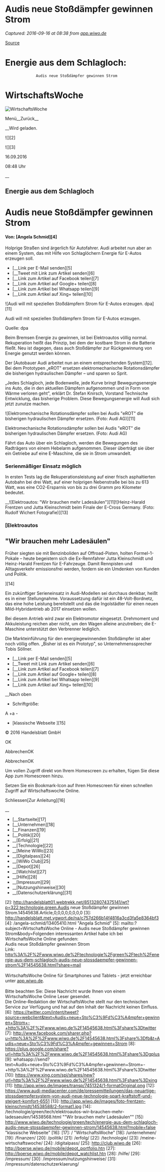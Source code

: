 # Audis neue Stoßdämpfer gewinnen Strom

_Captured: 2016-09-16 at 08:38 from [app.wiwo.de](http://app.wiwo.de/technologie/green/energie-aus-dem-schlagloch-audis-neue-stossdaempfer-gewinnen-strom/14545638.html?mwl=ok)_

[Source](http://app.wiwo.de/technologie/green/energie-aus-dem-schlagloch-audis-neue-stossdaempfer-gewinnen-strom/14545638.html?mwl=ok "Permalink to Energie aus dem Schlagloch:
                  Audis neue Stoßdämpfer gewinnen Strom")

# Energie aus dem Schlagloch:
                  Audis neue Stoßdämpfer gewinnen Strom

# WirtschaftsWoche

![WirtschaftsWoche][1]

Menü__Zurück__

__Wird geladen.

![][2]

![][3]

16.09.2016

08:48 Uhr

__

## Energie aus dem Schlagloch

# Audis neue Stoßdämpfer gewinnen Strom

#### Von: [Angela Schmid][4]  

  Holprige Straßen sind ärgerlich für Autofahrer. Audi arbeitet nun aber an einem System, das mit Hilfe von Schlaglöchern Energie für E-Autos erzeugen soll.

* [__Link per E-Mail senden][5]
* [__Tweet mit Link zum Artikel senden][6]
* [__Link zum Artikel auf Facebook teilen][7]
* [__Link zum Artikel auf Google+ teilen][8]
* [__Link zum Artikel bei Whatsapp teilen][9]
* [__Link zum Artikel auf Xing+ teilen][10]

![Audi will mit speziellen Stoßdämpfern Strom für E-Autos erzeugen. dpa][11]

Audi will mit speziellen Stoßdämpfern Strom für E-Autos erzeugen.

Quelle: dpa

Beim Bremsen Energie zu gewinnen, ist bei Elektroautos völlig normal. Rekuperation heißt das Prinzip, bei dem der kostbare Strom in die Batterie fließt. Neu ist dagegen, dass auch Stoßdämpfer zur Rückgewinnung von Energie genutzt werden können.

Der [Autobauer Audi arbeitet nun an einem entsprechenden System][12]. Bei dem Prototypen „eROT" ersetzen elektromechanische Rotationsdämpfer die bisherigen hydraulischen Dämpfer – und sparen so Sprit.

„Jedes Schlagloch, jede Bodenwelle, jede Kurve bringt Bewegungsenergie ins Auto, die in den aktuellen Dämpfern aufgenommen und in Form von Wärme verloren geht", erklärt Dr. Stefan Knirsch, Vorstand Technische Entwicklung, das bisherige Problem. Diese Bewegungsenergie will Audi sich jetzt zunutze machen.  

![Elektromechanische Rotationsdämpfer sollen bei Audis "eROT" die bisherigen hydraulischen Dämpfer ersetzen. \(Foto: Audi AG\)][11]

Elektromechanische Rotationsdämpfer sollen bei Audis "eROT" die bisherigen hydraulischen Dämpfer ersetzen. (Foto: Audi AG)

Fährt das Auto über ein Schlagloch, werden die Bewegungen des Radträgers von einem Hebelarm aufgenommen. Dieser überträgt sie über ein Getriebe auf eine E-Maschine, die sie in Strom umwandelt.

### Serienmäßiger Einsatz möglich

In ersten Tests lag die Rekuperationsleistung auf einer frisch asphaltierten Autobahn bei drei Watt, auf einer holprigen Nebenstraße bei bis zu 613 Watt, was eine CO2-Ersparnis von bis zu drei Gramm pro Kilometer bedeutet.

__![Elektroautos: "Wir brauchen mehr Ladesäulen"][11]![Heinz-Harald Frentzen und Jutta Kleinschmidt  beim Finale der E-Cross Germany. \(Foto: Rudolf Wichert Fotografie\)][13]

### [Elektroautos

## "Wir brauchen mehr Ladesäulen"

Früher siegten sie mit Benzinboliden auf Offroad-Pisten, holten Formel-1-Pokale – heute begeistern sich die Ex-Rennfahrer Jutta Kleinschmidt und Heinz-Harald Frentzen für E-Fahrzeuge. Damit Rennpisten und Alltagsverkehr emissionsfrei werden, fordern sie ein Umdenken von Kunden und Politik.

][14]

Ein zukünftiger Serieneinsatz in Audi-Modellen sei durchaus denkbar, heißt es in einer Stellungnahme. Voraussetzung dafür ist ein 48-Volt-Bordnetz, das eine hohe Leistung bereitstellt und das die Ingolstädter für einen neuen Mild-Hybridantrieb ab 2017 einsetzen wollen.

Bei diesem Antrieb wird zwar ein Elektromotor eingesetzt.  Drehmoment und Akkuleistung reichen aber nicht, um den Wagen alleine anzutreiben; die E-Maschine unterstützt den Verbrenner lediglich.

Die Markteinführung für den energiegewinnenden Stoßdämpfer ist aber noch völlig offen. „Bisher ist es ein Prototyp", so Unternehmenssprecher Tobis Söllner.

* [__Link per E-Mail senden][5]
* [__Tweet mit Link zum Artikel senden][6]
* [__Link zum Artikel auf Facebook teilen][7]
* [__Link zum Artikel auf Google+ teilen][8]
* [__Link zum Artikel bei Whatsapp teilen][9]
* [__Link zum Artikel auf Xing+ teilen][10]

__Nach oben

* Schriftgröße:

A +a -

* [klassische Webseite ][15]

© 2016 Handelsblatt GmbH

OK

AbbrechenOK

AbbrechenOK

Um vollen Zugriff direkt von Ihrem Homescreen zu erhalten, fügen Sie diese App zum Homescreen hinzu.

Setzen Sie ein Bookmark-Icon auf Ihren Homescreen für einen schnellen Zugriff auf Wirtschaftswoche Online.

Schliessen[Zur Anleitung][16]

__

* [__Startseite][17]
* [__Unternehmen][18]
* [__Finanzen][19]
* [__Politik][20]
* __[Erfolg][21]
* __[Technologie][22]
* __[Meine WiWo][23]
* __[Digitalpass][24]
* __[WiWo Club][25]
* __[Depot][26]
* __[Watchlist][27]
* __[Hilfe][28]
* __[Impressum][29]
* __[Nutzungshinweise][30]
* __[Datenschutzerklärung][31]

[1]: http://app.wiwo.de/images/logo-header-png/7451336/4-formatOriginal.png
[2]: http://handelsblatt01.webtrekk.net/851328074375141/wt?p=322,technologie.green.Audis neue Stoßdämpfer gewinnen Strom.14545638.Article,0,0,0,0,0,0,0,0
[3]: http://handelsblatt.met.vgwort.de/na/c757d266b14f4816a3cd3fa5e8364bf3
[4]: /angela-schmid/13405410.html "Angela Schmid"
[5]: mailto:?subject=WirtschaftsWoche Online - Audis neue Stoßdämpfer gewinnen Strom&body=Folgenden interessanten Artikel habe ich bei WirtschaftsWoche Online gefunden:<br>
Audis neue Stoßdämpfer gewinnen Strom<br>
Link: <a href="http%3A%2F%2Fwww.wiwo.de%2Ftechnologie%2Fgreen%2Ftech%2Fenergie-aus-dem-schlagloch-audis-neue-stossdaempfer-gewinnen-strom%2F14545638.html?share=mail">http%3A%2F%2Fwww.wiwo.de%2Ftechnologie%2Fgreen%2Ftech%2Fenergie-aus-dem-schlagloch-audis-neue-stossdaempfer-gewinnen-strom%2F14545638.html?share=mail</a><br>
<br>
WirtschaftsWoche Online für Smartphones und Tablets - jetzt erreichbar unter <a href="app.wiwo.de">app.wiwo.de</a>.<br>
<br>
Bitte beachten Sie: Diese Nachricht wurde Ihnen von einem WirtschaftsWoche Online Leser gesendet.<br>
Die Online-Redaktion der WirtschaftsWoche stellt nur den technischen Service zur Verfügung und hat auf den Inhalt der Nachricht keinen Einfluss.
[6]: https://twitter.com/intent/tweet?source=webclient&text=Audis+neue+Sto%C3%9Fd%C3%A4mpfer+gewinnen+Strom+-+http%3A%2F%2Fwww.wiwo.de%2F14545638.html%3Fshare%3Dtwitter
[7]: http://www.facebook.com/sharer.php?u=http%3A%2F%2Fwww.wiwo.de%2F14545638.html%3Fshare%3Dfb&t=Audis+neue+Sto%C3%9Fd%C3%A4mpfer+gewinnen+Strom
[8]: https://plus.google.com/share?url=http%3A%2F%2Fwww.wiwo.de%2F14545638.html%3Fshare%3Dgplus
[9]: whatsapp://send?text=Audis+neue+Sto%C3%9Fd%C3%A4mpfer+gewinnen+Strom+-+http%3A%2F%2Fwww.wiwo.de%2F14545638.html%3Fshare%3Dtwitter
[10]: https://www.xing.com/spi/shares/new?url=http%3A%2F%2Fwww.wiwo.de%2F14545638.html%3Fshare%3Dxing
[11]: http://app.wiwo.de/images/transp/7451324/1-formatOriginal.png
[12]: https://www.audi-mediacenter.com/de/pressemitteilungen/das-neuartige-stossdaempfersystem-von-audi-neue-technologie-spart-kraftstoff-und-steigert-komfort-6551
[13]: http://app.wiwo.de/images/foto-frentzen-kleinschmidt/14538588/2-format1.jpg
[14]: /technologie/green/tech/elektroautos-wir-brauchen-mehr-ladesaeulen/14538568.html ""Wir brauchen mehr Ladesäulen""
[15]: http://www.wiwo.de/technologie/green/tech/energie-aus-dem-schlagloch-audis-neue-stossdaempfer-gewinnen-strom/14545638.html?mobile=false "klassische Webseite"
[16]:
[17]: / "WirtschaftsWoche"
[18]: /unternehmen/
[19]: /finanzen/
[20]: /politik/
[21]: /erfolg/
[22]: /technologie/
[23]: /meine-wirtschaftswoche/
[24]: /digitalpass/
[25]: http://club.wiwo.de
[26]: http://boerse.wiwo.de/mobile/depot_portfolio.htn
[27]: http://boerse.wiwo.de/mobile/depot_watchlist.htn
[28]: /hilfe/
[29]: /impressum/
[30]: /impressum/nutzungshinweise/
[31]: /impressum/datenschutzerklaerung/
